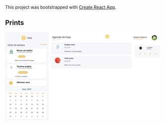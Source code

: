 This project was bootstrapped with [Create React App](https://github.com/facebook/create-react-app).

## Prints

![Imagem](https://github.com/eduardozampiere/Taskly/blob/master/prints/print.png)
